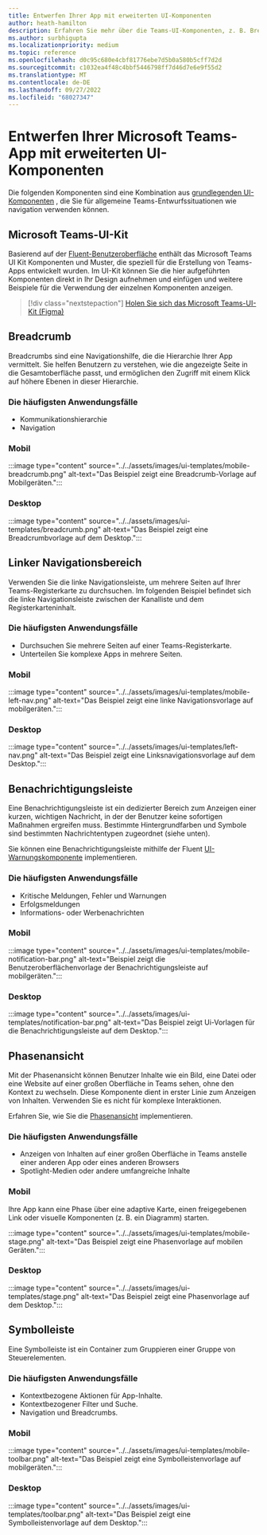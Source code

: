 ```yaml
---
title: Entwerfen Ihrer App mit erweiterten UI-Komponenten
author: heath-hamilton
description: Erfahren Sie mehr über die Teams-UI-Komponenten, z. B. Breadcrumbs, Benachrichtigungsleiste, Phasenansicht sowie relevante Anwendungsfälle.
ms.author: surbhigupta
ms.localizationpriority: medium
ms.topic: reference
ms.openlocfilehash: d0c95c680e4cbf81776ebe7d5b0a580b5cff7d2d
ms.sourcegitcommit: c1032ea4f48c4bbf5446798ff7d46d7e6e9f55d2
ms.translationtype: MT
ms.contentlocale: de-DE
ms.lasthandoff: 09/27/2022
ms.locfileid: "68027347"
---
```

# <a name="designing-your-microsoft-teams-app-with-advanced-ui-components"></a>Entwerfen Ihrer Microsoft Teams-App mit erweiterten UI-Komponenten

Die folgenden Komponenten sind eine Kombination aus [grundlegenden UI-Komponenten](~/concepts/design/design-teams-app-basic-ui-components.md) , die Sie für allgemeine Teams-Entwurfssituationen wie navigation verwenden können.

## <a name="microsoft-teams-ui-kit"></a>Microsoft Teams-UI-Kit

Basierend auf der [Fluent-Benutzeroberfläche](https://fluentsite.z22.web.core.windows.net/) enthält das Microsoft Teams UI Kit Komponenten und Muster, die speziell für die Erstellung von Teams-Apps entwickelt wurden. Im UI-Kit können Sie die hier aufgeführten Komponenten direkt in Ihr Design aufnehmen und einfügen und weitere Beispiele für die Verwendung der einzelnen Komponenten anzeigen.

> [!div class="nextstepaction"]
> [Holen Sie sich das Microsoft Teams-UI-Kit (Figma)](https://www.figma.com/community/file/916836509871353159)

## <a name="breadcrumb"></a>Breadcrumb

Breadcrumbs sind eine Navigationshilfe, die die Hierarchie Ihrer App vermittelt. Sie helfen Benutzern zu verstehen, wie die angezeigte Seite in die Gesamtoberfläche passt, und ermöglichen den Zugriff mit einem Klick auf höhere Ebenen in dieser Hierarchie.

### <a name="top-use-cases"></a>Die häufigsten Anwendungsfälle

* Kommunikationshierarchie
* Navigation

### <a name="mobile"></a>Mobil

:::image type="content" source="../../assets/images/ui-templates/mobile-breadcrumb.png" alt-text="Das Beispiel zeigt eine Breadcrumb-Vorlage auf Mobilgeräten.":::

### <a name="desktop"></a>Desktop

:::image type="content" source="../../assets/images/ui-templates/breadcrumb.png" alt-text="Das Beispiel zeigt eine Breadcrumbvorlage auf dem Desktop.":::

## <a name="left-nav"></a>Linker Navigationsbereich

Verwenden Sie die linke Navigationsleiste, um mehrere Seiten auf Ihrer Teams-Registerkarte zu durchsuchen. Im folgenden Beispiel befindet sich die linke Navigationsleiste zwischen der Kanalliste und dem Registerkarteninhalt.

### <a name="top-use-cases"></a>Die häufigsten Anwendungsfälle

* Durchsuchen Sie mehrere Seiten auf einer Teams-Registerkarte.
* Unterteilen Sie komplexe Apps in mehrere Seiten.

### <a name="mobile"></a>Mobil

:::image type="content" source="../../assets/images/ui-templates/mobile-left-nav.png" alt-text="Das Beispiel zeigt eine linke Navigationsvorlage auf mobilgeräten.":::

### <a name="desktop"></a>Desktop

:::image type="content" source="../../assets/images/ui-templates/left-nav.png" alt-text="Das Beispiel zeigt eine Linksnavigationsvorlage auf dem Desktop.":::

## <a name="notification-bar"></a>Benachrichtigungsleiste

Eine Benachrichtigungsleiste ist ein dedizierter Bereich zum Anzeigen einer kurzen, wichtigen Nachricht, in der der Benutzer keine sofortigen Maßnahmen ergreifen muss. Bestimmte Hintergrundfarben und Symbole sind bestimmten Nachrichtentypen zugeordnet (siehe unten).

Sie können eine Benachrichtigungsleiste mithilfe der Fluent [UI-Warnungskomponente](https://fluentsite.z22.web.core.windows.net/0.59.0/components/alert/definition) implementieren.

### <a name="top-use-cases"></a>Die häufigsten Anwendungsfälle

* Kritische Meldungen, Fehler und Warnungen
* Erfolgsmeldungen
* Informations- oder Werbenachrichten

### <a name="mobile"></a>Mobil

:::image type="content" source="../../assets/images/ui-templates/mobile-notification-bar.png" alt-text="Beispiel zeigt die Benutzeroberflächenvorlage der Benachrichtigungsleiste auf mobilgeräten.":::

### <a name="desktop"></a>Desktop

:::image type="content" source="../../assets/images/ui-templates/notification-bar.png" alt-text="Das Beispiel zeigt Ui-Vorlagen für die Benachrichtigungsleiste auf dem Desktop.":::

## <a name="stage-view"></a>Phasenansicht

Mit der Phasenansicht können Benutzer Inhalte wie ein Bild, eine Datei oder eine Website auf einer großen Oberfläche in Teams sehen, ohne den Kontext zu wechseln. Diese Komponente dient in erster Linie zum Anzeigen von Inhalten. Verwenden Sie es nicht für komplexe Interaktionen.

Erfahren Sie, wie Sie die [Phasenansicht](~/tabs/tabs-link-unfurling.md) implementieren.

### <a name="top-use-cases"></a>Die häufigsten Anwendungsfälle

* Anzeigen von Inhalten auf einer großen Oberfläche in Teams anstelle einer anderen App oder eines anderen Browsers
* Spotlight-Medien oder andere umfangreiche Inhalte

### <a name="mobile"></a>Mobil

Ihre App kann eine Phase über eine adaptive Karte, einen freigegebenen Link oder visuelle Komponenten (z. B. ein Diagramm) starten.

:::image type="content" source="../../assets/images/ui-templates/mobile-stage.png" alt-text="Das Beispiel zeigt eine Phasenvorlage auf mobilen Geräten.":::

### <a name="desktop"></a>Desktop

:::image type="content" source="../../assets/images/ui-templates/stage.png" alt-text="Das Beispiel zeigt eine Phasenvorlage auf dem Desktop.":::

## <a name="toolbar"></a>Symbolleiste

Eine Symbolleiste ist ein Container zum Gruppieren einer Gruppe von Steuerelementen.

### <a name="top-use-cases"></a>Die häufigsten Anwendungsfälle

* Kontextbezogene Aktionen für App-Inhalte.
* Kontextbezogener Filter und Suche.
* Navigation und Breadcrumbs.

### <a name="mobile"></a>Mobil

:::image type="content" source="../../assets/images/ui-templates/mobile-toolbar.png" alt-text="Das Beispiel zeigt eine Symbolleistenvorlage auf mobilgeräten.":::

### <a name="desktop"></a>Desktop

:::image type="content" source="../../assets/images/ui-templates/toolbar.png" alt-text="Das Beispiel zeigt eine Symbolleistenvorlage auf dem Desktop.":::
